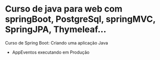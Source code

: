 # Curso de java para web com springBoot, PostgreSql, springMVC, SpringJPA, Thymeleaf...
Curso de Spring Boot: Criando uma aplicação Java
- AppEventos executando em Produção
